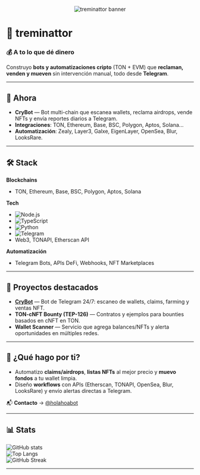 <p align="center">
  <img src="assets/banner.png" alt="treminattor banner" />
</p>

# 👾 treminattor

### 💰 A to lo que dé dinero
Construyo **bots y automatizaciones cripto** (TON + EVM) que **reclaman, venden y mueven** sin intervención manual, todo desde **Telegram**.

---

## 🚀 Ahora

- **CryBot** — Bot multi-chain que escanea wallets, reclama airdrops, vende NFTs y envía reportes diarios a Telegram.  
- **Integraciones**: TON, Ethereum, Base, BSC, Polygon, Aptos, Solana...  
- **Automatización**: Zealy, Layer3, Galxe, EigenLayer, OpenSea, Blur, LooksRare.  

---

## 🛠️ Stack

**Blockchains**
- TON, Ethereum, Base, BSC, Polygon, Aptos, Solana  

**Tech**
- ![Node.js](https://img.shields.io/badge/Node.js-43853D?logo=node.js&logoColor=white)
- ![TypeScript](https://img.shields.io/badge/TypeScript-3178C6?logo=typescript&logoColor=white)
- ![Python](https://img.shields.io/badge/Python-3776AB?logo=python&logoColor=white)
- ![Telegram](https://img.shields.io/badge/Telegram_Bots-2CA5E0?logo=telegram&logoColor=white)
- Web3, TONAPI, Etherscan API  

**Automatización**
- Telegram Bots, APIs DeFi, Webhooks, NFT Marketplaces  

---

## 🌟 Proyectos destacados

- [**CryBot**](https://t.me/holahoabot) — Bot de Telegram 24/7: escaneo de wallets, claims, farming y ventas NFT.  
- **TON-cNFT Bounty (TEP-126)** — Contratos y ejemplos para bounties basados en cNFT en TON.  
- **Wallet Scanner** — Servicio que agrega balances/NFTs y alerta oportunidades en múltiples redes.  

---

## 🤝 ¿Qué hago por ti?

- Automatizo **claims/airdrops**, **listas NFTs** al mejor precio y **muevo fondos** a tu wallet limpia.  
- Diseño **workflows** con APIs (Etherscan, TONAPI, OpenSea, Blur, LooksRare) y envío alertas directas a Telegram.  

📬 **Contacto** → [@holahoabot](https://t.me/holahoabot)

---

## 📊 Stats

![GitHub stats](https://github-readme-stats.vercel.app/api?username=naxoootcnjncgjnnxfhjjv&show_icons=true&theme=radical)  
![Top Langs](https://github-readme-stats.vercel.app/api/top-langs/?username=naxoootcnjncgjnnxfhjjv&layout=compact&theme=radical)  
![GitHub Streak](https://streak-stats.demolab.com?user=naxoootcnjncgjnnxfhjjv&theme=radical&hide_border=true)  

---